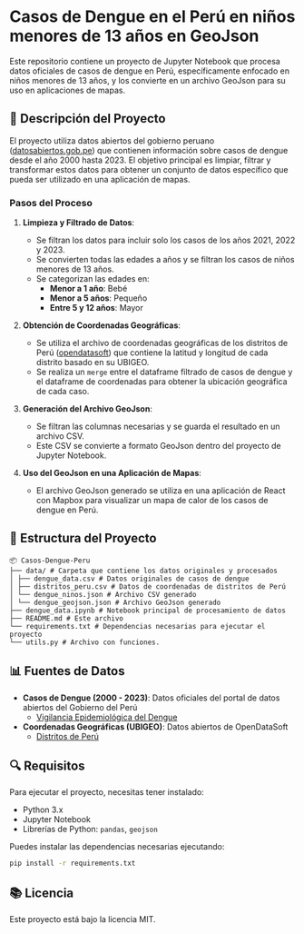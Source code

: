 # Casos de Dengue en el Perú en niños menores de 13 años en GeoJson

Este repositorio contiene un proyecto de Jupyter Notebook que procesa datos oficiales de casos de dengue en Perú, específicamente enfocado en niños menores de 13 años, y los convierte en un archivo GeoJson para su uso en aplicaciones de mapas.

## 🚀 Descripción del Proyecto

El proyecto utiliza datos abiertos del gobierno peruano ([datosabiertos.gob.pe](https://www.datosabiertos.gob.pe/dataset/vigilancia-epidemiol%C3%B3gica-de-dengue)) que contienen información sobre casos de dengue desde el año 2000 hasta 2023. El objetivo principal es limpiar, filtrar y transformar estos datos para obtener un conjunto de datos específico que pueda ser utilizado en una aplicación de mapas.

### Pasos del Proceso

1. **Limpieza y Filtrado de Datos**:
   - Se filtran los datos para incluir solo los casos de los años 2021, 2022 y 2023.
   - Se convierten todas las edades a años y se filtran los casos de niños menores de 13 años.
   - Se categorizan las edades en:
     - **Menor a 1 año**: Bebé
     - **Menor a 5 años**: Pequeño
     - **Entre 5 y 12 años**: Mayor

2. **Obtención de Coordenadas Geográficas**:
   - Se utiliza el archivo de coordenadas geográficas de los distritos de Perú ([opendatasoft](https://data.opendatasoft.com/explore/dataset/distritos-peru%40bogota-laburbano/export/)) que contiene la latitud y longitud de cada distrito basado en su UBIGEO.
   - Se realiza un `merge` entre el dataframe filtrado de casos de dengue y el dataframe de coordenadas para obtener la ubicación geográfica de cada caso.

3. **Generación del Archivo GeoJson**:
   - Se filtran las columnas necesarias y se guarda el resultado en un archivo CSV.
   - Este CSV se convierte a formato GeoJson dentro del proyecto de Jupyter Notebook.

4. **Uso del GeoJson en una Aplicación de Mapas**:
   - El archivo GeoJson generado se utiliza en una aplicación de React con Mapbox para visualizar un mapa de calor de los casos de dengue en Perú.

## 📂 Estructura del Proyecto  
```plaintext
📦 Casos-Dengue-Peru  
├── data/ # Carpeta que contiene los datos originales y procesados
│ ├── dengue_data.csv # Datos originales de casos de dengue
│ ├── distritos_peru.csv # Datos de coordenadas de distritos de Perú
│ └── dengue_ninos.json # Archivo CSV generado
│ └── dengue_geojson.json # Archivo GeoJson generado
├── dengue_data.ipynb # Notebook principal de procesamiento de datos
├── README.md # Este archivo
└── requirements.txt # Dependencias necesarias para ejecutar el proyecto
└── utils.py # Archivo con funciones.
```

## 📊 Fuentes de Datos  
- **Casos de Dengue (2000 - 2023)**: Datos oficiales del portal de datos abiertos del Gobierno del Perú  
  - [Vigilancia Epidemiológica del Dengue](https://www.datosabiertos.gob.pe/dataset/vigilancia-epidemiol%C3%B3gica-de-dengue)  
- **Coordenadas Geográficas (UBIGEO)**: Datos abiertos de OpenDataSoft  
  - [Distritos de Perú](https://data.opendatasoft.com/explore/dataset/distritos-peru%40bogota-laburbano/export)  

## 🔍 Requisitos

Para ejecutar el proyecto, necesitas tener instalado:

- Python 3.x
- Jupyter Notebook
- Librerías de Python: `pandas`, `geojson`

Puedes instalar las dependencias necesarias ejecutando:
```bash
pip install -r requirements.txt
```
## 📚 Licencia
Este proyecto está bajo la licencia MIT.